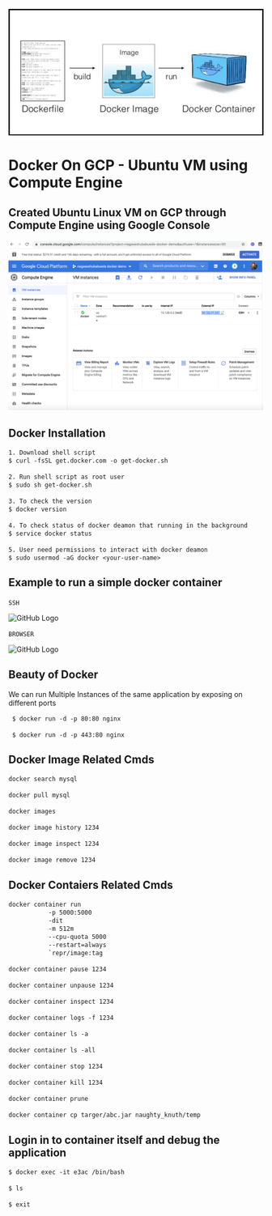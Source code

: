 ![GitHub Logo](/images/docker/docker.png)


Docker On GCP - Ubuntu VM using Compute Engine
============================================================

Created Ubuntu Linux VM on GCP through Compute Engine using Google Console 
--------------------------------------------------------------------------

![GitHub Logo](/images/docker/GCP_Compute_Engine.png)

Docker Installation
--------------------

```
1. Download shell script
$ curl -fsSL get.docker.com -o get-docker.sh

2. Run shell script as root user
$ sudo sh get-docker.sh
 
3. To check the version
$ docker version

4. To check status of docker deamon that running in the background
$ service docker status

5. User need permissions to interact with docker deamon
$ sudo usermod -aG docker <your-user-name>

 ```
 
 Example to run a simple docker container
 -----------------------------------------
 
 ``` SSH ```
 
 
 ![GitHub Logo](/images/docker/nginx_docker_container.png)
 
 
 ``` BROWSER ```
 
 ![GitHub Logo](/images/docker/nginx_browser_test.png)
 
 
 Beauty of Docker
 ----------------
 
 We can run Multiple Instances of the same application by exposing on different ports
```
 $ docker run -d -p 80:80 nginx
 
 $ docker run -d -p 443:80 nginx
 ```
 
 
 
 Docker Image Related Cmds
 --------------------------
 
``` 
docker search mysql

docker pull mysql

docker images

docker image history 1234

docker image inspect 1234

docker image remove 1234
```

 Docker Contaiers Related Cmds
 ------------------------------
 ```
 docker container run 
			-p 5000:5000 
			-dit 
			-m 512m
			--cpu-quota 5000
			--restart=always 
			`repr/image:tag 

docker container pause 1234

docker container unpause 1234

docker container inspect 1234

docker container logs -f 1234

docker container ls -a 

docker container ls -all

docker container stop 1234

docker container kill 1234

docker container prune

docker container cp targer/abc.jar naughty_knuth/temp
```

Login in to container itself and debug the application
-------------------------------------------------------

```
$ docker exec -it e3ac /bin/bash

$ ls

$ exit
```




 
 
